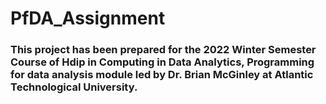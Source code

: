 # PfDA_Assignment

### This project has been prepared for the 2022 Winter Semester Course of Hdip in Computing in Data Analytics, Programming for data analysis module led by Dr. Brian McGinley at Atlantic Technological University. 


